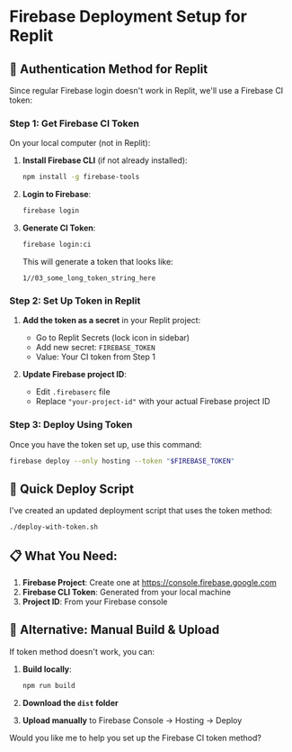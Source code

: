# Firebase Deployment Setup for Replit

## 🔑 Authentication Method for Replit

Since regular Firebase login doesn't work in Replit, we'll use a Firebase CI token:

### Step 1: Get Firebase CI Token

On your local computer (not in Replit):

1. **Install Firebase CLI** (if not already installed):
   ```bash
   npm install -g firebase-tools
   ```

2. **Login to Firebase**:
   ```bash
   firebase login
   ```

3. **Generate CI Token**:
   ```bash
   firebase login:ci
   ```
   
   This will generate a token that looks like:
   ```
   1//03_some_long_token_string_here
   ```

### Step 2: Set Up Token in Replit

1. **Add the token as a secret** in your Replit project:
   - Go to Replit Secrets (lock icon in sidebar)
   - Add new secret: `FIREBASE_TOKEN`
   - Value: Your CI token from Step 1

2. **Update Firebase project ID**:
   - Edit `.firebaserc` file
   - Replace `"your-project-id"` with your actual Firebase project ID

### Step 3: Deploy Using Token

Once you have the token set up, use this command:

```bash
firebase deploy --only hosting --token "$FIREBASE_TOKEN"
```

## 🚀 Quick Deploy Script

I've created an updated deployment script that uses the token method:

```bash
./deploy-with-token.sh
```

## 📋 What You Need:

1. **Firebase Project**: Create one at https://console.firebase.google.com
2. **Firebase CLI Token**: Generated from your local machine
3. **Project ID**: From your Firebase console

## 🔧 Alternative: Manual Build & Upload

If token method doesn't work, you can:

1. **Build locally**:
   ```bash
   npm run build
   ```

2. **Download the `dist` folder**

3. **Upload manually** to Firebase Console → Hosting → Deploy

Would you like me to help you set up the Firebase CI token method?